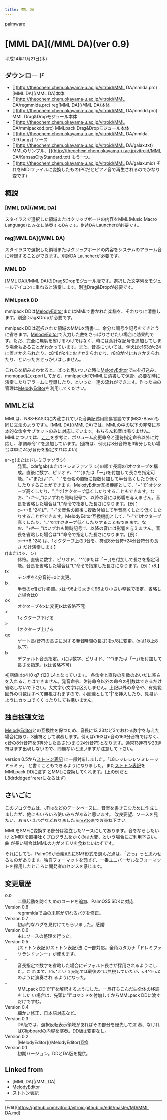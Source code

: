 ```yaml
---
title: MML DA
---
```

[palmware](/palmware)


# [MML DA](/MML DA)(ver 0.9)

平成14年11月21日(木)


## ダウンロード

* [](http://theochem.chem.okayama-u.ac.jp/vitroid/MML DA/mmlda.prc) [MML DA](/MML DA)本体
* [](http://theochem.chem.okayama-u.ac.jp/vitroid/MML DA/regmmlda.prc) reg[MML DA](/MML DA)本体
* [](http://theochem.chem.okayama-u.ac.jp/vitroid/MML DA/mmldd.prc) MML Drag&Dropモジュール本体
* [](http://theochem.chem.okayama-u.ac.jp/vitroid/MML DA/mmlpackdd.prc) MMLpack Drag&Dropモジュール本体
* [](http://theochem.chem.okayama-u.ac.jp/vitroid/MML DA/mmlda-0.9.tar.gz) ソース
* [](http://theochem.chem.okayama-u.ac.jp/vitroid/MML DA/galax.txt) MMLのサンプル、[](http://theochem.chem.okayama-u.ac.jp/vitroid/MML DA/KansasCityStandard.txt) もう一つ。
* [](http://theochem.chem.okayama-u.ac.jp/vitroid/MML DA/galax.mid) それをMIDIファイルに変換したもの(PCだとピアノ音で再生されるのでかなり変です)

## 概説


### [MML DA](/MML DA)

スタイラスで選択した領域またはクリップボードの内容をMML(Music Macro Language)とみなし演奏するDAです。別途DA Launcherが必要です。


### reg[MML DA](/MML DA)

スタイラスで選択した領域またはクリップボードの内容をシステムのアラーム音に登録することができます。別途DA Launcherが必要です。


### MML DD

[MML DA](/MML DA)のDrag&Dropモジュール版です。選択した文字列をモジュールアイコンに重ねると演奏します。別途Drag&Dropが必要です。


### MMLpack DD

mmlpack DDは[MelodyEditor](/MelodyEditor)またはMMLで書かれた楽譜を、それなりに清書します。別途Drag&Dropが必要です。



mmlpack DDは選択された領域のMMLを清書し、余分な調号や記号をてきとうに省きます。[MelodyEditor](/MelodyEditor)で入力した曲をさっぱりさせたい場合に効果的です。ただ、完全に無駄を省けるわけではなく、時には余計な記号を追加してしまう場合もあることがわかっています。また、音長については、例えばc163がc24に置きかえられたり、c8^8がc4におきかえられたり、r8r8がr4におきかえられたり、といったおせっかいはしません。



これらを組みあわせると、ぱっと思いついた時に[MelodyEditor](/MelodyEditor)で曲を打込み、memopadにexportしてから、mmlpackddでMMLに清書して保管、必要な時に演奏したりアラームに登録したり、といった一連の流れができます。作った曲の管理は[MelodyEditor](/MelodyEditor)を利用してください。


## MMLとは

MMLは、N88-BASICに内蔵されていた音楽記述用簡易言語です(MSX-Basicも同じ文法のようです)。[MML DA](/MML DA)では、MMLの中の以下の非常に基本的な命令サブセットのみに対応しています。もちろん和音は鳴りません。MMLについては、[ここ](http://www2u.biglobe.ne.jp/%7Ealbelt/n88/mml)を参考に、ボリューム変更命令と連符指定命令以外に対応し、移調命令"i"を追加しています。(連符は、例えば8分音符を3等分したい場合は単に24分音符を指定すればよい)

<dl>
  <dt>a〜g(またはドレミファソラシ)</dt><dd>発音。cdefgab(またはドレミファソラ シ)の順で長調の1オクターブを構成。直後に数字、ピリオド、"^"(または「ー」)を付加して長さを指定可能。"+"または"["、"-"を音名の直後に複数付加して半音高くしたり低くしたりすることができます。MelodyEditor互換機能として、"~"で1オクターブ高くしたり、"_"で1オクターブ低くしたりすることもできます。なお、"+#-~_"はいずれも臨時記号で、以降の音には影響を与えません。音長を省略した場合は"L"命令で指定した長さになります。【例：c~++8.^24](/"、"-"を音名の直後に複数付加して半音高くしたり低くしたりすることができます。MelodyEditor互換機能として、"~"で1オクターブ高くしたり、"_"で1オクターブ低くしたりすることもできます。なお、"+#-~_"はいずれも臨時記号で、以降の音には影響を与えません。音長を省略した場合は"L"命令で指定した長さになります。【例：c~++8.^24) は、1オクターブ上のD音を、符点8分音符+24分音符分の長さ だけ演奏します】
</dd>
  <dt>r(またはッ、ン)</dt><dd>休符。直後に数字、ピリオド、"^"(または「ー」)を付加して長さを指定可能。音長を省略した場合は"L"命令で指定した長さになります。【例：r8.】
</dd>
  <dt>tx</dt><dd>テンポを4分音符=xに変更。
</dd>
  <dt>ix</dt><dd>半音のx倍だけ移調。xは-96より大きく96より小さい整数で指定、省略した場合は0
</dd>
  <dt>ox</dt><dd>オクターブをxに変更(xは省略不可)
</dd>
  <dt><</dt><dd>1オクターブ下げる
</dd>
  <dt>></dt><dd>1オクターブ上げる
</dd>
  <dt>qx</dt><dd>ゲート長(音符の長さに対する発音時間の長さ)をx/8に変更。(xは1以上8以下)
</dd>
  <dt>lx</dt><dd>デフォルト音長指定。xには数字、ピリオド、"^"(または「ー」)を付加して長さを指定。(xは省略不可)
</dd>
</dl>
初期値はo4 i0 q7 t120 L4となっています。 各命令と直後の引数のあいだに空白を入れることはできません。発音命令、休符命令以外の命令の引数はできるだけ省略しないで下さい。大文字小文字は区別しません。上記以外の命令や、有効範囲外の引数はすべて無視されますので、小節線として"|"を挿入したり、見易いようにカッコでくくったりしても構いません。


## 独自拡張文法

[MelodyEditor](/MelodyEditor)との互換性を保つため、音長に13,23など3でおわる数字を与えた場合に限り、3連符として演奏します。例えばc163はc音の163分音符ではなく、c音の8分音符を3等分した長さ(つまり24分音符)となります。通常13連符や23連符はまず出現しないので、問題ないと思いますが注意して下さい。



version 0.5から[ストトン表記](/ストトン表記) に一部対応しました。「L8レッレレレソミレーッミッミッ」 と書くこともできるようになりました。また[ストトン表記](/ストトン表記)をMMLpack DDに渡す とMMLに変換してくれます。(上の例だとL8drdddged^rererになるはず)


## さいごに

このプログラムは、JFileなどのデータベースに、音楽を書きこむために作成しましたが、他にもいろいろ使いみちがあると思います。 改良要望、ソースを見たい、あるいはバグなどありましたら[matto](/matto)までお尋ね下さい。



MMLをSMFに変換する部分は独立したソースにしてあります。音をならしたいけ どMIDIを直接吐くプログラムをかくのは大変、という場合にご利用下さい。曲 が長い場合はMMLの方がメモリを食わないはずです。



それにしても、PalmOSが音楽[API](/API)にSMF形式を選んだ点は、「おっ」っと思わせ るものがあります。独自フォーマットを選ばず、一番ユニバーサルなフォーマットを採用したところに開発者のセンスを感じます。


## 変更履歴

<dl>
  <dt>0.9</dt><dd>二重起動を防ぐためのコードを追加、PalmOS5 SDKに対応
</dd>
  <dt>Version 0.8</dt><dd>regmmldaで曲の末尾が切れるバグを修正。
</dd>
  <dt>Version 0.7</dt><dd>初歩的なバグを見付けてもらいました。感謝!
</dd>
  <dt>Version 0.6</dt><dd>主にソースの整理を行った。
</dd>
  <dt>Version 0.5</dt><dd>[ストトン表記](/ストトン表記)法 に一部対応。全角カタカナ「ドレミファソラシドッンー」が使えます。
</dd>
  <dt>-</dt><dd>音長指定で数字を省略した場合にデフォルト長さが採用されるようにした。こ れまで、l4c^という表記では最後の^は無視していたが、c4^4=c2のように演奏され るようになった。
</dd>
  <dt>-</dt><dd>MMLpack DDで"i"を解釈するようにした。一旦打ちこんだ曲全体の移調をした い場合は、先頭に"i"コマンドを付加してからMMLpack DDに渡すだけですむ。
</dd>
  <dt>Version 0.4</dt><dd>細かい修正、日本語対応など。
</dd>
  <dt>Version 0.3</dt><dd>DA版では、選択反転表示領域があればその部分を優先して演 奏、なければClipboardの内容を演奏。DD版は変更なし。
</dd>
  <dt>Version 0.2</dt><dd>[MelodyEditor](/MelodyEditor)互換
</dd>
  <dt>Version 0.1</dt><dd>初期バージョン。DDとDA版を提供。
</dd>
</dl>






## Linked from

* [MML DA](/MML DA)
* [MelodyEditor](/MelodyEditor)
* [ストトン表記](/ストトン表記)


----

[Edit](https://github.com/vitroid/vitroid.github.io/edit/master/MD/MML DA.md)

